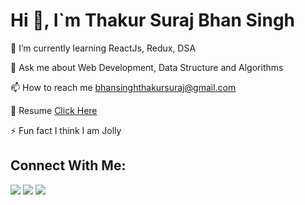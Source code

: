 # Hi 👋, I`m Thakur Suraj Bhan Singh
                                   
 🌱 I’m currently learning ReactJs, Redux, DSA

💬 Ask me about Web Development, Data Structure and Algorithms

📫 How to reach me bhansinghthakursuraj@gmail.com

📄 Resume <a href ="https://drive.google.com/file/d/1brN_ThHbfAfyiMS_YyQk3Aa3GLln2wdl/view?usp=sharing"> Click Here</a>

⚡ Fun fact I think I am Jolly   

<h2>Connect With Me:</h2>
<a href='https://twitter.com/surajrajput0713'><img src='https://raw.githubusercontent.com/rahuldkjain/github-profile-readme-generator/master/src/images/icons/Social/twitter.svg'/></a>
<a href='linkedin.com/in/thakursurajbhansingh'><img src='https://raw.githubusercontent.com/rahuldkjain/github-profile-readme-generator/master/src/images/icons/Social/linked-in-alt.svg'/></a>
<a href='https://www.instagram.com/thakur_suraj_bhan_singh7/'><img src='https://raw.githubusercontent.com/rahuldkjain/github-profile-readme-generator/master/src/images/icons/Social/instagram.svg'/></a>





<!--
**Surajj07/Surajj07** is a ✨ _special_ ✨ repository because its `README.md` (this file) appears on your GitHub profile.

Here are some ideas to get you started:

- 🔭 I’m currently working on ...
- 🌱 I’m currently learning ...
- 👯 I’m looking to collaborate on ...
- 🤔 I’m looking for help with ...
- 💬 Ask me about ...
- 📫 How to reach me: ...
- 😄 Pronouns: ...
- ⚡ Fun fact: ...
-->

